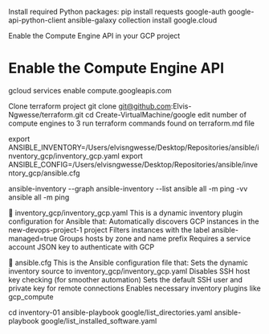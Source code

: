 


Install required Python packages:
pip install requests google-auth google-api-python-client
ansible-galaxy collection install google.cloud

Enable the Compute Engine API in your GCP project
# Enable the Compute Engine API
gcloud services enable compute.googleapis.com

Clone terraform project
git clone git@github.com:Elvis-Ngwesse/terraform.git
cd Create-VirtualMachine/google
edit number of compute engines to 3
run terraform commands found on terraform.md file


export ANSIBLE_INVENTORY=/Users/elvisngwesse/Desktop/Repositories/ansible/inventory_gcp/inventory_gcp.yaml
export ANSIBLE_CONFIG=/Users/elvisngwesse/Desktop/Repositories/ansible/inventory_gcp/ansible.cfg

ansible-inventory --graph
ansible-inventory --list
ansible all -m ping -vv
ansible all -m ping


📁 inventory_gcp/inventory_gcp.yaml
This is a dynamic inventory plugin configuration for Ansible that:
Automatically discovers GCP instances in the new-devops-project-1 project
Filters instances with the label ansible-managed=true
Groups hosts by zone and name prefix
Requires a service account JSON key to authenticate with GCP

📄 ansible.cfg
This is the Ansible configuration file that:
Sets the dynamic inventory source to inventory_gcp/inventory_gcp.yaml
Disables SSH host key checking (for smoother automation)
Sets the default SSH user and private key for remote connections
Enables necessary inventory plugins like gcp_compute


cd inventory-01
ansible-playbook google/list_directories.yaml
ansible-playbook google/list_installed_software.yaml
